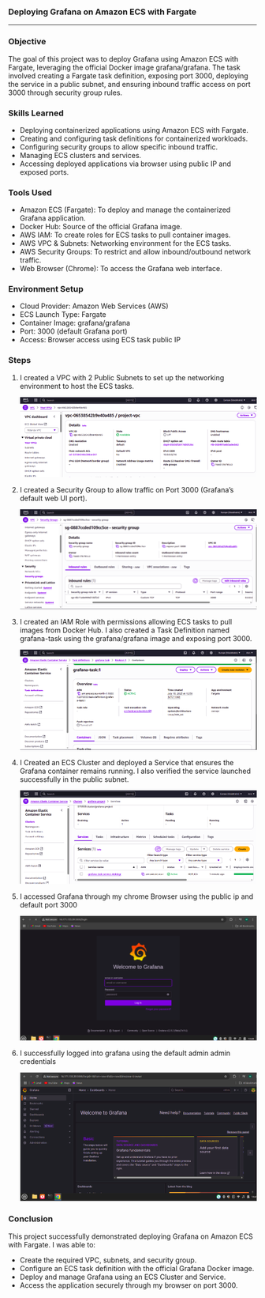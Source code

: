 ### Deploying Grafana on Amazon ECS with Fargate
---

### Objective
The goal of this project was to deploy Grafana using Amazon ECS with Fargate, leveraging the official Docker image grafana/grafana. The task involved creating a Fargate task definition, exposing port 3000, deploying the service in a public subnet, and ensuring inbound traffic access on port 3000 through security group rules.

### Skills Learned
- Deploying containerized applications using Amazon ECS with Fargate.
- Creating and configuring task definitions for containerized workloads.
- Configuring security groups to allow specific inbound traffic.
- Managing ECS clusters and services.
- Accessing deployed applications via browser using public IP and exposed ports.

### Tools Used
- Amazon ECS (Fargate): To deploy and manage the containerized Grafana application.
- Docker Hub: Source of the official Grafana image.
- AWS IAM: To create roles for ECS tasks to pull container images.
- AWS VPC & Subnets: Networking environment for the ECS tasks.
- AWS Security Groups: To restrict and allow inbound/outbound network traffic.
- Web Browser (Chrome): To access the Grafana web interface.

### Environment Setup
- Cloud Provider: Amazon Web Services (AWS)
- ECS Launch Type: Fargate
- Container Image: grafana/grafana
- Port: 3000 (default Grafana port)
- Access: Browser access using ECS task public IP

### Steps
1. I created a VPC with 2 Public Subnets to set up the networking environment to host the ECS tasks.

    ![Create User](./screenshots/image1.png)

2. I created a Security Group to allow traffic on Port 3000 (Grafana’s default web UI port).

    ![Create User](./screenshots/image2.png)

3. I created an IAM Role with permissions allowing ECS tasks to pull images from Docker Hub. I also created a Task Definition named grafana-task using the grafana/grafana image and exposing port 3000.

     ![Create User](./screenshots/image3.png)

4. I Created an ECS Cluster and deployed a Service that ensures the Grafana container remains running. I also verified the service launched successfully in the public subnet.

     ![Create User](./screenshots/image4.png)

5. I accessed Grafana through my chrome Browser using the public ip and default port 3000

     ![Create User](./screenshots/image5.png)

6. I successfully logged into grafana using the default admin admin credentials

     ![Create User](./screenshots/image6.png)

### Conclusion
This project successfully demonstrated deploying Grafana on Amazon ECS with Fargate. I was able to:
- Create the required VPC, subnets, and security group.
- Configure an ECS task definition with the official Grafana Docker image.
- Deploy and manage Grafana using an ECS Cluster and Service.
- Access the application securely through my browser on port 3000.
